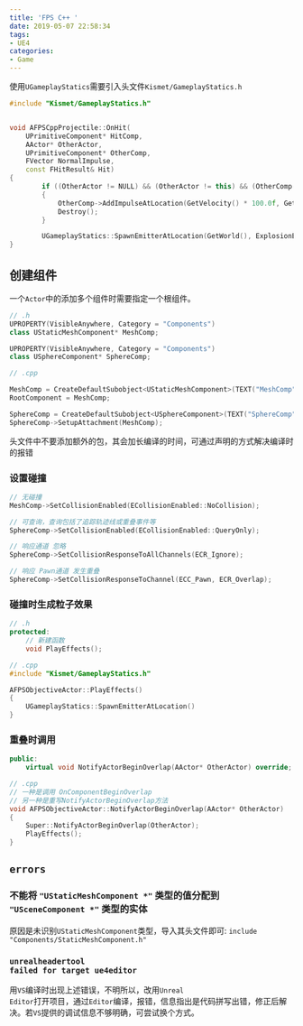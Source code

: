 ```yaml
---
title: 'FPS C++ '
date: 2019-05-07 22:58:34
tags:
- UE4
categories: 
- Game
---
```


使用<code>UGameplayStatics</code>需要引入头文件<code>Kismet/GameplayStatics.h</code>

<!-----more ---------------->
```c++
#include "Kismet/GameplayStatics.h"


void AFPSCppProjectile::OnHit(
    UPrimitiveComponent* HitComp,
    AActor* OtherActor,
    UPrimitiveComponent* OtherComp,
    FVector NormalImpulse,
    const FHitResult& Hit)
{
        if ((OtherActor != NULL) && (OtherActor != this) && (OtherComp != NULL) && OtherComp->IsSimulatingPhysics())
        {
            OtherComp->AddImpulseAtLocation(GetVelocity() * 100.0f, GetActorLocation());
            Destroy();
        }

        UGameplayStatics::SpawnEmitterAtLocation(GetWorld(), ExplosionEffect, GetActorLocation());
}
```

## 创建组件

一个<code>Actor</code>中的添加多个组件时需要指定一个根组件。

```c++
// .h
UPROPERTY(VisibleAnywhere, Category = "Components")
class UStaticMeshComponent* MeshComp;

UPROPERTY(VisibleAnywhere, Category = "Components")
class USphereComponent* SphereComp;

```

```c++
// .cpp

MeshComp = CreateDefaultSubobject<UStaticMeshComponent>(TEXT("MeshComp"));
RootComponent = MeshComp;

SphereComp = CreateDefaultSubobject<USphereComponent>(TEXT("SphereComp"));
SphereComp->SetupAttachment(MeshComp);
```

头文件中不要添加额外的包，其会加长编译的时间，可通过声明的方式解决编译时的报错

### 设置碰撞

```c++
// 无碰撞
MeshComp->SetCollisionEnabled(ECollisionEnabled::NoCollision); 

// 可查询，查询包括了追踪轨迹线或重叠事件等
SphereComp->SetCollisionEnabled(ECollisionEnabled::QueryOnly);

// 响应通道 忽略
SphereComp->SetCollisionResponseToAllChannels(ECR_Ignore);

// 响应 Pawn通道 发生重叠
SphereComp->SetCollisionResponseToChannel(ECC_Pawn, ECR_Overlap);

```


### 碰撞时生成粒子效果

```c++
// .h 
protected:
    // 新建函数
    void PlayEffects();
```


```c++
// .cpp
#include "Kismet/GameplayStatics.h"

AFPSObjectiveActor::PlayEffects()
{
    UGameplayStatics::SpawnEmitterAtLocation()
}

```

### 重叠时调用

```c++
public:
    virtual void NotifyActorBeginOverlap(AActor* OtherActor) override;

```

```c++
// .cpp
// 一种是调用 OnComponentBeginOverlap
// 另一种是重写NotifyActorBeginOverlap方法
void AFPSObjectiveActor::NotifyActorBeginOverlap(AActor* OtherActor)
{
	Super::NotifyActorBeginOverlap(OtherActor);
	PlayEffects();
}

```

## <code>errors</code>

### 不能将 <code>"UStaticMeshComponent *"</code> 类型的值分配到 <code>"USceneComponent *"</code> 类型的实体

原因是未识别<code>UStaticMeshComponent</code>类型，导入其头文件即可: <code>include "Components/StaticMeshComponent.h"</code>

### <code>unrealheadertool failed for target ue4editor</code>

用<code>VS</code>编译时出现上述错误，不明所以，改用<code>Unreal Editor</code>打开项目，通过<code>Editor</code>编译，报错，信息指出是代码拼写出错，修正后解决。若<code>VS</code>提供的调试信息不够明确，可尝试换个方式。

